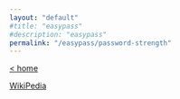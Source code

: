 ```yaml
---
layout: "default"
#title: "easypass"
#description: "easypass"
permalink: "/easypass/password-strength"
---
```


[< home](/easypass)

<a href="https://en.wikipedia.org/wiki/Password_strength" target="_blank">WikiPedia</a>